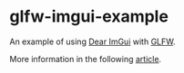 # glfw-imgui-example

An example of using [Dear ImGui](https://github.com/ocornut/imgui) with [GLFW](https://www.glfw.org).


More information in the following [article](https://retifrav.github.io/blog/2019/08/04/glfw-dear-imgui/).
